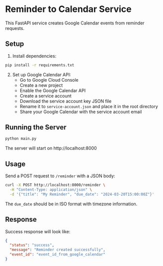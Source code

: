 # Reminder to Calendar Service

This FastAPI service creates Google Calendar events from reminder requests.

## Setup

1. Install dependencies:
```bash
pip install -r requirements.txt
```

2. Set up Google Calendar API:
   - Go to Google Cloud Console
   - Create a new project
   - Enable the Google Calendar API
   - Create a service account
   - Download the service account key JSON file
   - Rename it to `service-account.json` and place it in the root directory
   - Share your Google Calendar with the service account email

## Running the Server

```bash
python main.py
```

The server will start on http://localhost:8000

## Usage

Send a POST request to `/reminder` with a JSON body:

```bash
curl -X POST http://localhost:8000/reminder \
  -H "Content-Type: application/json" \
  -d '{"title": "My Reminder", "due_date": "2024-03-20T15:00:00Z"}'
```

The `due_date` should be in ISO format with timezone information.

## Response

Success response will look like:
```json
{
  "status": "success",
  "message": "Reminder created successfully",
  "event_id": "event_id_from_google_calendar"
}
``` 